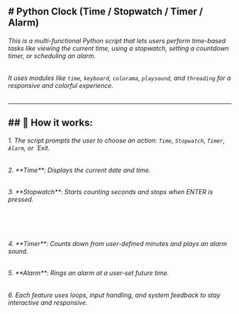 ## \# Python Clock  (Time / Stopwatch / Timer / Alarm)



###### This is a multi-functional Python script that lets users perform time-based tasks like viewing the current time, using a stopwatch, setting a countdown timer, or scheduling an alarm.  

###### It uses modules like `time`, `keyboard`, `colorama`, `playsound`, and `threading` for a responsive and colorful experience.

###### 

---



## \## 📌 How it works:



###### 1\. The script prompts the user to choose an action: `Time`, `Stopwatch`, `Timer`, `Alarm`, or `Exit.



###### 2\. \*\*Time\*\*: Displays the current date and time.



###### 3\. \*\*Stopwatch\*\*: Starts counting seconds and stops when ENTER is pressed.

###### &nbsp;

###### 4\. \*\*Timer\*\*: Counts down from user-defined minutes and plays an alarm sound.



###### 5\. \*\*Alarm\*\*: Rings an alarm at a user-set future time.



###### 6\. Each feature uses loops, input handling, and system feedback to stay interactive and responsive.







